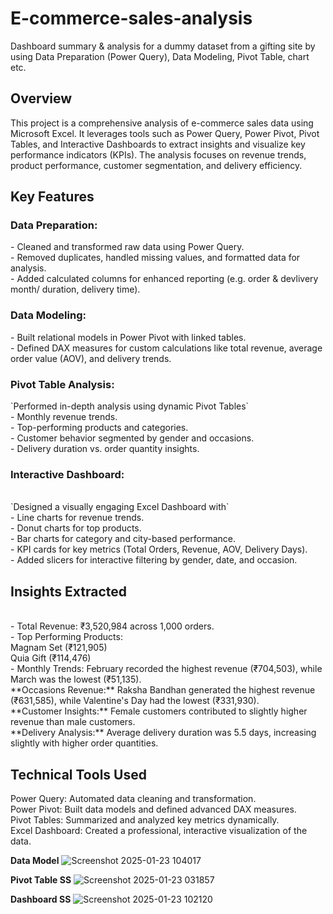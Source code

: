 <h1>E-commerce-sales-analysis</h1> 
Dashboard summary &amp; analysis for a dummy dataset from a gifting site by using Data Preparation (Power Query), Data Modeling, Pivot Table, chart etc.


<h2>Overview</h2>
This project is a comprehensive analysis of e-commerce sales data using Microsoft Excel. It leverages tools such as Power Query, Power Pivot, Pivot Tables, and Interactive Dashboards to extract insights and visualize key performance indicators (KPIs). The analysis focuses on revenue trends, product performance, customer segmentation, and delivery efficiency.

<h2>Key Features</h2>

<h3>Data Preparation:</h3>
- Cleaned and transformed raw data using Power Query.</br>
- Removed duplicates, handled missing values, and formatted data for analysis.</br>
- Added calculated columns for enhanced reporting (e.g. order & devlivery month/ duration, delivery time).</br>

<h3>Data Modeling:</h3>
- Built relational models in Power Pivot with linked tables. </br>
- Defined DAX measures for custom calculations like total revenue, average order value (AOV), and delivery trends.</br>

<h3>Pivot Table Analysis:</h3>
`Performed in-depth analysis using dynamic Pivot Tables` </br>
- Monthly revenue trends.</br>
- Top-performing products and categories.</br>
- Customer behavior segmented by gender and occasions.</br>
- Delivery duration vs. order quantity insights.</br>

<h3>Interactive Dashboard: </h3></br>
`Designed a visually engaging Excel Dashboard with`</br>
- Line charts for revenue trends. </br>
- Donut charts for top products.</br>
- Bar charts for category and city-based performance.</br>
- KPI cards for key metrics (Total Orders, Revenue, AOV, Delivery Days).</br>
- Added slicers for interactive filtering by gender, date, and occasion.</br>

<h2>Insights Extracted</h2></br>
- Total Revenue: ₹3,520,984 across 1,000 orders.</br>
- Top Performing Products: </br>
Magnam Set (₹121,905)</br>
Quia Gift (₹114,476)</br>
- Monthly Trends: February recorded the highest revenue (₹704,503), while March was the lowest (₹51,135).</br>
**Occasions Revenue:** Raksha Bandhan generated the highest revenue (₹631,585), while Valentine's Day had the lowest (₹331,930).</br>
**Customer Insights:** Female customers contributed to slightly higher revenue than male customers.</br>
**Delivery Analysis:** Average delivery duration was 5.5 days, increasing slightly with higher order quantities.</br>

<h2>Technical Tools Used</h2>
Power Query: Automated data cleaning and transformation.</br>
Power Pivot: Built data models and defined advanced DAX measures.</br>
Pivot Tables: Summarized and analyzed key metrics dynamically.</br>
Excel Dashboard: Created a professional, interactive visualization of the data.</br>

**Data Model**
![Screenshot 2025-01-23 104017](https://github.com/user-attachments/assets/b8d4a0ea-341e-47a3-84b8-d80406914ea7) </br>


**Pivot Table SS**
![Screenshot 2025-01-23 031857](https://github.com/user-attachments/assets/57b5925f-3d65-4a20-a86f-74d28c0d7616) </br>

**Dashboard SS**
![Screenshot 2025-01-23 102120](https://github.com/user-attachments/assets/7487c6cc-d0aa-4a57-a0b9-d3dce09d9f6d) </br> 


